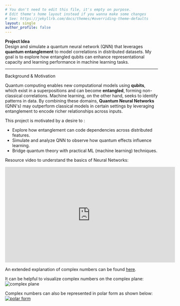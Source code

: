 ```yaml
---
# You don't need to edit this file, it's empty on purpose.
# Edit theme's home layout instead if you wanna make some changes
# See: https://jekyllrb.com/docs/themes/#overriding-theme-defaults
layout: single
author_profile: false
---
```

 **Project Idea**  
Design and simulate a quantum neural network (QNN) that leverages **quantum entanglement** to model correlations in distributed datasets. My goal is to explore how entangled qubits can enhance representational capacity and learning performance in machine learning tasks.

---

 Background & Motivation

Quantum computing enables new computational models using **qubits**, which exist in a superpositions and can become **entangled**, forming non-classical correlations. Machine learning, on the other hand, seeks to identify patterns in data. By combining these domains, **Quantum Neural Networks** (QNN's) may outperform classical models in certain settings by leveraging entanglement to encode richer relationships across inputs. 

This project is motivated by a desire to : 
- Explore how entanglement can code dependencies across distributed features.
- Simulate and analyze QNN to observe how quantum effects influence learning.
- Bridge quantum theory with practical ML (machine learning) techniques.

Resource video to understand the basics of Neural Networks: 
<iframe width="560" height="315" src="https://www.youtube.com/embed/rEDzUT3ymw4?si=UJNqqWpieu4aCPP1" title="YouTube video player" frameborder="0" allow="accelerometer; autoplay; clipboard-write; encrypted-media; gyroscope; picture-in-picture; web-share" referrerpolicy="strict-origin-when-cross-origin" allowfullscreen></iframe>


An extended explanation of complex numbers can be found [here](https://en.wikipedia.org/wiki/Complex_number).

It can be helpful to visualize complex numbers on the complex plane:  
![complex plane](https://github.com/user-attachments/assets/37a67d36-b47a-48b9-8076-25a053f6e087)

Complex numbers can also be represented in polar form as shown below:  
[![polar form](https://slideplayer.com/slide/13501066/82/images/16/Polar+Form+The+same+Complex+Number+may+be+expressed+in+Polar+Form:.jpg)](https://slideplayer.com/slide/13501066/)


